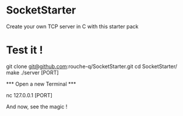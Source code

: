 # SocketStarter
Create your own TCP server in C with this starter pack

# Test it !

git clone git@github.com:rouche-q/SocketStarter.git
cd SocketStarter/
make
./server [PORT]

*** Open a new Terminal ***

nc 127.0.0.1 [PORT]

And now, see the magic !

